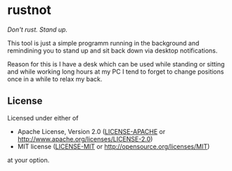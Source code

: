 # rustnot

_Don't rust. Stand up._

This tool is just a simple programm running in the background and remindining you to
stand up and sit back down via desktop notifications.

Reason for this is I have a desk which can be used while standing or sitting and while
working long hours at my PC I tend to forget to change positions once in a while to
relax my back.

## License

Licensed under either of

- Apache License, Version 2.0 ([LICENSE-APACHE](LICENSE-APACHE) or
  http://www.apache.org/licenses/LICENSE-2.0)
- MIT license ([LICENSE-MIT](LICENSE-MIT) or http://opensource.org/licenses/MIT)

at your option.
